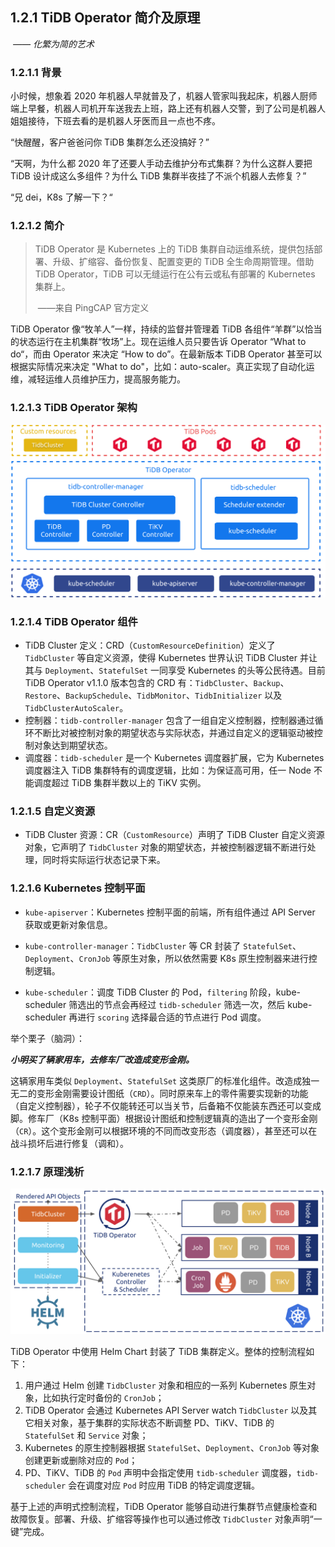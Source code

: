 ## 1.2.1 TiDB Operator 简介及原理

​                             *—— 化繁为简的艺术*

### 1.2.1.1 背景

小时候，想象着 2020 年机器人早就普及了，机器人管家叫我起床，机器人厨师端上早餐，机器人司机开车送我去上班，路上还有机器人交警，到了公司是机器人姐姐接待，下班去看的是机器人牙医而且一点也不疼。

“快醒醒，客户爸爸问你 TiDB 集群怎么还没搞好？”

“天啊，为什么都 2020 年了还要人手动去维护分布式集群？为什么这群人要把 TiDB 设计成这么多组件？为什么 TiDB 集群半夜挂了不派个机器人去修复？”

“兄 dei，K8s 了解一下？“

### 1.2.1.2 简介

> TiDB Operator 是 Kubernetes 上的 TiDB 集群自动运维系统，提供包括部署、升级、扩缩容、备份恢复、配置变更的 TiDB 全生命周期管理。借助 TiDB Operator，TiDB 可以无缝运行在公有云或私有部署的 Kubernetes 集群上。
>
> ​                               ——来自 PingCAP 官方定义

TiDB Operator 像“牧羊人”一样，持续的监督并管理着 TiDB 各组件“羊群”以恰当的状态运行在主机集群“牧场”上。现在运维人员只要告诉 Operator “What to do“，而由 Operator 来决定 “How to do”。在最新版本 TiDB Operator 甚至可以根据实际情况来决定 "What to do"，比如：auto-scaler。真正实现了自动化运维，减轻运维人员维护压力，提高服务能力。

### 1.2.1.3 TiDB Operator 架构

![TiDB Operator 架构](/res/session2/chapter1/tidb-operator-overview.png)

### 1.2.1.4 TiDB Operator 组件

* TiDB Cluster 定义：CRD（`CustomResourceDefinition`）定义了 `TidbCluster` 等自定义资源，使得 Kubernetes 世界认识 TiDB Cluster 并让其与 `Deployment`、`StatefulSet` 一同享受 Kubernetes 的头等公民待遇。目前 TiDB Operator v1.1.0 版本包含的 CRD 有：`TidbCluster`、`Backup`、`Restore`、`BackupSchedule`、`TidbMonitor`、`TidbInitializer` 以及 `TidbClusterAutoScaler`。
* 控制器：`tidb-controller-manager` 包含了一组自定义控制器，控制器通过循环不断比对被控制对象的期望状态与实际状态，并通过自定义的逻辑驱动被控制对象达到期望状态。
* 调度器：`tidb-scheduler` 是一个 Kubernetes 调度器扩展，它为 Kubernetes 调度器注入 TiDB 集群特有的调度逻辑，比如：为保证高可用，任一 Node 不能调度超过 TiDB 集群半数以上的 TiKV 实例。

### 1.2.1.5 自定义资源

* TiDB Cluster 资源：CR（`CustomResource`）声明了 TiDB Cluster 自定义资源对象，它声明了 `TidbCluster` 对象的期望状态，并被控制器逻辑不断进行处理，同时将实际运行状态记录下来。

### 1.2.1.6 Kubernetes 控制平面

* `kube-apiserver`：Kubernetes 控制平面的前端，所有组件通过 API Server 获取或更新对象信息。

* `kube-controller-manager`：`TidbCluster` 等 CR 封装了 `StatefulSet`、`Deployment`、`CronJob` 等原生对象，所以依然需要 K8s 原生控制器来进行控制逻辑。

* `kube-scheduler`：调度 TiDB Cluster 的 Pod，`filtering` 阶段，kube-scheduler 筛选出的节点会再经过 `tidb-scheduler` 筛选一次，然后 kube-scheduler 再进行 `scoring` 选择最合适的节点进行 Pod 调度。

举个栗子（脑洞）：

***小明买了辆家用车，去修车厂改造成变形金刚。***

这辆家用车类似 `Deployment`、`StatefulSet` 这类原厂的标准化组件。改造成独一无二的变形金刚需要设计图纸（`CRD`）。同时原来车上的零件需要实现新的功能（自定义控制器），轮子不仅能转还可以当关节，后备箱不仅能装东西还可以变成脚。修车厂（K8s 控制平面）根据设计图纸和控制逻辑真的造出了一个变形金刚（`CR`）。这个变形金刚可以根据环境的不同而改变形态（调度器），甚至还可以在战斗损坏后进行修复（调和）。

### 1.2.1.7 原理浅析

![TiDB-Operator-control-flow](/res/session2/chapter1/tidb-operator-control-flow.png)

TiDB Operator 中使用 Helm Chart 封装了 TiDB 集群定义。整体的控制流程如下：

1. 用户通过 Helm 创建 `TidbCluster` 对象和相应的一系列 Kubernetes 原生对象，比如执行定时备份的 `CronJob`；
2. TiDB Operator 会通过 Kubernetes API Server watch `TidbCluster` 以及其它相关对象，基于集群的实际状态不断调整 PD、TiKV、TiDB 的 `StatefulSet` 和 `Service` 对象；
3. Kubernetes 的原生控制器根据 `StatefulSet`、`Deployment`、`CronJob` 等对象创建更新或删除对应的 `Pod`；
4. PD、TiKV、TiDB 的 `Pod` 声明中会指定使用 `tidb-scheduler` 调度器，`tidb-scheduler` 会在调度对应 `Pod` 时应用 TiDB 的特定调度逻辑。

基于上述的声明式控制流程，TiDB Operator 能够自动进行集群节点健康检查和故障恢复。部署、升级、扩缩容等操作也可以通过修改 `TidbCluster` 对象声明“一键”完成。
